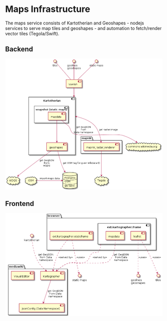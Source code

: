 # Maps Infrastructure
The maps service consists of Kartotherian and Geoshapes - nodejs services to serve map tiles and geoshapes - and automation to fetch/render vector tiles (Tegola/Swift).
## Backend
![Deployment diagram](./diagrams/output/backend.png)

## Frontend
![Deployment diagram](./diagrams/output/frontend.png)
